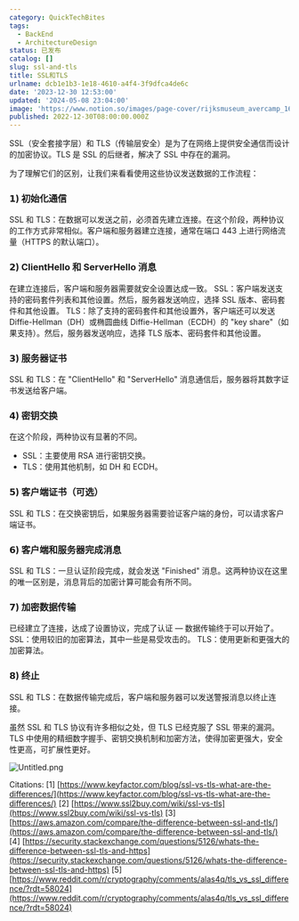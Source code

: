 ```yaml
---
category: QuickTechBites
tags:
  - BackEnd
  - ArchitectureDesign
status: 已发布
catalog: []
slug: ssl-and-tls
title: SSL和TLS
urlname: dcb1e1b3-1e18-4610-a4f4-3f9dfca4de6c
date: '2023-12-30 12:53:00'
updated: '2024-05-08 23:04:00'
image: 'https://www.notion.so/images/page-cover/rijksmuseum_avercamp_1620.jpg'
published: 2022-12-30T08:00:00.000Z
---
```


SSL（安全套接字层）和 TLS（传输层安全）是为了在网络上提供安全通信而设计的加密协议。TLS 是 SSL 的后继者，解决了 SSL 中存在的漏洞。


为了理解它们的区别，让我们来看看使用这些协议发送数据的工作流程：


### 𝟭) 初始化通信


SSL 和 TLS：在数据可以发送之前，必须首先建立连接。在这个阶段，两种协议的工作方式非常相似。客户端和服务器建立连接，通常在端口 443 上进行网络流量（HTTPS 的默认端口）。


### 𝟮) ClientHello 和 ServerHello 消息


在建立连接后，客户端和服务器需要就安全设置达成一致。
SSL：客户端发送支持的密码套件列表和其他设置。然后，服务器发送响应，选择 SSL 版本、密码套件和其他设置。
TLS：除了支持的密码套件和其他设置外，客户端还可以发送 Diffie-Hellman（DH）或椭圆曲线 Diffie-Hellman（ECDH）的 "key share"（如果支持）。然后，服务器发送响应，选择 TLS 版本、密码套件和其他设置。


### 𝟯) 服务器证书


SSL 和 TLS：在 "ClientHello" 和 "ServerHello" 消息通信后，服务器将其数字证书发送给客户端。


### 𝟰) 密钥交换


在这个阶段，两种协议有显著的不同。
- SSL：主要使用 RSA 进行密钥交换。
- TLS：使用其他机制，如 DH 和 ECDH。


### 𝟱) 客户端证书（可选）


SSL 和 TLS：在交换密钥后，如果服务器需要验证客户端的身份，可以请求客户端证书。


### 𝟲) 客户端和服务器完成消息


SSL 和 TLS：一旦认证阶段完成，就会发送 "Finished" 消息。这两种协议在这里的唯一区别是，消息背后的加密计算可能会有所不同。


### 𝟳) 加密数据传输


已经建立了连接，达成了设置协议，完成了认证 — 数据传输终于可以开始了。
SSL：使用较旧的加密算法，其中一些是易受攻击的。
TLS：使用更新和更强大的加密算法。


### 𝟴) 终止


SSL 和 TLS：在数据传输完成后，客户端和服务器可以发送警报消息以终止连接。


虽然 SSL 和 TLS 协议有许多相似之处，但 TLS 已经克服了 SSL 带来的漏洞。TLS 中使用的精细数字握手、密钥交换机制和加密方法，使得加密更强大，安全性更高，可扩展性更好。


![Untitled.png](https://prod-files-secure.s3.us-west-2.amazonaws.com/5d24fe63-e567-4804-86f9-9fdc62e13082/8ff987c5-7f31-4b50-83f5-c69ee7578c4a/Untitled.png?X-Amz-Algorithm=AWS4-HMAC-SHA256&X-Amz-Content-Sha256=UNSIGNED-PAYLOAD&X-Amz-Credential=ASIAZI2LB466TCW45TBX%2F20250404%2Fus-west-2%2Fs3%2Faws4_request&X-Amz-Date=20250404T213427Z&X-Amz-Expires=3600&X-Amz-Security-Token=IQoJb3JpZ2luX2VjEKb%2F%2F%2F%2F%2F%2F%2F%2F%2F%2FwEaCXVzLXdlc3QtMiJHMEUCIQCul%2BUeZl%2F%2Fq0zuUtFRKvyWxXbY3kA0F5294Ntmg93rzQIgD%2FVR6SYTziBtfzYrZSCuf5VrNgJRd%2B5bV16rt0B19j4q%2FwMIHxAAGgw2Mzc0MjMxODM4MDUiDMBgqvBzjAnYwaL%2FAircA6NeJes2hUXREmbI%2F2vdJgExlUPaeb9pKAVMyMbDITrNDtORj4dMWXNZEcorcICo7T9O6kg7p6mKZ97HDRNyDhBebL4G83LhIEId%2BaZBc6Gpt2yaHMtJ6SY2VzsacYLZyGOWeZtxW8qsVS1iGrRXLH7VJ%2FWwUdrlpDB3h1evfi9RVMmQN0xgteeBGGdUzffkWbeFyqMzNu1m37yoCSL0n1ximZVy165HyuEjyo8a49nRaaKgDWiBAIlmDBeVQrTv%2BG%2Br%2FFVUiBXlgRFQ2rORhlpaSP1iF5ahmikKK9qkesFjrHmZjeQOLmU%2FO1EvKOBU%2Fdftsg6WjBqBrzcFUtWGdqqOIYKZE4UyIUNerkPn79kQkKuvIZnVPxqR8zHFVN%2Fcd1GRDuYZxCI4UHLipOSKkO9OgXSsOpT7mt2hfN3FEnb4vPu2JcFlusqfuusdviPBXs84%2BFlT5fNLZPcOwu%2FM9Xe1SzLoGnK6JW8%2BU4%2F6xW5eUib4AP2eeTKDm0yhbk24PLOkaIel%2B%2Fisewbr6x7zCIbGIvSRJ0JCvFc8b8TjzLv0btk83lDOZsMf2PC04l5dOsU44xxi0t22OaAGfTO5IPaRBGK6L4eLlbw%2B3HZRYRORtWwlNYvDSrhSxyMNMJGgwb8GOqUBWmHZDbd62teNdl6MxGUR%2FTwGNBKSHH3SR3ydOYnfZ7orbvUXG67E4kIYZXgP2myo00lcb1rnaoEq0RJlixt45rNa%2BZjmt7q1XXr%2FqT7SgWiFxtvYJ%2FORFHNsidMHVgMQ30qcBUWFuh2r%2BmwzDmaWYk638YsyKc9eDNPzzHNVq7MuESGVKH1zpHzMhJBEwzRrXjTmHBh7SW%2FhypHghzQySida44s3&X-Amz-Signature=949abd13167e441ba4f6ca22c696b8b4d19f8997a133883d1bddc2fb65c2de05&X-Amz-SignedHeaders=host&x-id=GetObject)


Citations:
[1] [https://www.keyfactor.com/blog/ssl-vs-tls-what-are-the-differences/](https://www.keyfactor.com/blog/ssl-vs-tls-what-are-the-differences/)
[2] [https://www.ssl2buy.com/wiki/ssl-vs-tls](https://www.ssl2buy.com/wiki/ssl-vs-tls)
[3] [https://aws.amazon.com/compare/the-difference-between-ssl-and-tls/](https://aws.amazon.com/compare/the-difference-between-ssl-and-tls/)
[4] [https://security.stackexchange.com/questions/5126/whats-the-difference-between-ssl-tls-and-https](https://security.stackexchange.com/questions/5126/whats-the-difference-between-ssl-tls-and-https)
[5] [https://www.reddit.com/r/cryptography/comments/alas4q/tls_vs_ssl_difference/?rdt=58024](https://www.reddit.com/r/cryptography/comments/alas4q/tls_vs_ssl_difference/?rdt=58024)

